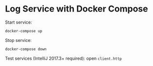 # Log Service with Docker Compose

Start service:

```bash
docker-compose up
```

Stop service:

```bash
docker-compose down
```

Test services (IntelliJ 2017.3+ required): open `client.http`

